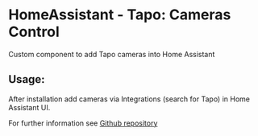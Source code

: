 # HomeAssistant - Tapo: Cameras Control

Custom component to add Tapo cameras into Home Assistant

## Usage:

After installation add cameras via Integrations (search for Tapo) in Home Assistant UI.

For further information see [Github repository](https://github.com/JurajNyiri/HomeAssistant-Tapo-Control/blob/master/README.md)
